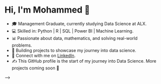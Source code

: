 # Hi, I'm Mohammed 👋
- 🎓 Management Graduate, currently studying Data Science at ALX.
- 💻 Skilled in: Python | R | SQL | Power BI | Machine Learning.
- 📊 Passionate about data, mathematics, and solving real-world problems.
- 🚀 Building projects to showcase my journey into data science.
- 🔗 Connect with me on [LinkedIn](https://www.linkedin.com/in/mohamed-emad-460404237/).
- ✍️ This GitHub profile is the start of my journey into Data Science. More projects coming soon 🚀



-->
